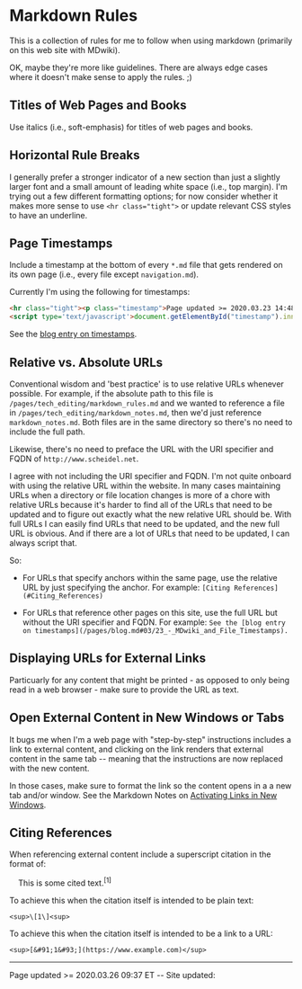 # Markdown Rules

This is a collection of rules for me to follow when using markdown (primarily on this web site with MDwiki).

OK, maybe they're more like guidelines. There are always edge cases where it doesn't make sense to apply the rules. ;)

## Titles of Web Pages and Books

Use italics (i.e., soft-emphasis) for titles of web pages and books.

## Horizontal Rule Breaks

I generally prefer a stronger indicator of a new section than just a slightly larger font and a small amount of leading white space (i.e., top margin).  I'm trying out a few different formatting options; for now consider whether it makes more sense to use `<hr class="tight">` or update relevant CSS styles to have an underline.

## Page Timestamps

Include a timestamp at the bottom of every `*.md` file  that gets rendered on its own page (i.e., every file except `navigation.md`).

Currently I'm using the following for timestamps:

```HTML
<hr class="tight"><p class="timestamp">Page updated >= 2020.03.23 14:48 ET -- Site updated: <span id="timestamp"></span></p>
<script type='text/javascript'>document.getElementById("timestamp").innerHTML = Date(document.lastModified);</script>
```

See the [blog entry on timestamps](/pages/blog.md#03/23_-_MDwiki_and_File_Timestamps).

## Relative vs. Absolute URLs

Conventional wisdom and 'best practice' is to use relative URLs whenever possible. For example, if the absolute path to this file is `/pages/tech_editing/markdown_rules.md` and we wanted to reference a file in `/pages/tech_editing/markdown_notes.md`, then we'd just reference `markdown_notes.md`. Both files are in the same directory so there's no need to include the full path.

Likewise, there's no need to preface the URL with the URI specifier and FQDN of `http://www.scheidel.net`.

I agree with not including the URI specifier and FQDN.  I'm not quite onboard with using the relative URL within the website. In many cases maintaining URLs when a directory or file location changes is more of a chore with relative URLs because it's harder to find all of the URLs that need to be updated and to figure out exactly what the new relative URL should be. With full URLs I can easily find URLs that need to be updated, and the new full URL is obvious. And if there are a lot of URLs that need to be updated, I can always script that.

So:

 - For URLs that specify anchors within the same page, use the relative URL by just specifying the anchor. For example: `[Citing References](#Citing_References)`
 
 - For URLs that reference other pages on this site, use the full URL but without the URI specifier and FQDN. For example: `See the [blog entry on timestamps](/pages/blog.md#03/23_-_MDwiki_and_File_Timestamps).`

## Displaying URLs for External Links

Particuarly for any content that might be printed - as opposed to only being read in a web browser - make sure to provide the URL as text.

## Open External Content in New Windows or Tabs

It bugs me when I'm a web page with "step-by-step" instructions includes a link to external content, and clicking on the link renders that external content in the same tab -- meaning that the instructions are now replaced with the new content.

In those cases, make sure to format the link so the content opens in a a new tab and/or window.  See the Markdown Notes on [Activating Links in New Windows](/pages/tech_editing/markdown_notes.md#Activating_Links_in_New_Windows).

## Citing References

When referencing external content include a superscript citation in the format of:

&nbsp;&nbsp;&nbsp;&nbsp;This is some cited text.<sup>\[1\]</sup>

To achieve this when the citation itself is intended to be plain text:

    <sup>\[1\]<sup>
    
To achieve this when the citation itself is intended to be a link to a URL:

    <sup>[&#91;1&#93;](https://www.example.com)</sup>

<hr class="tight"><p class="timestamp">Page updated >= 2020.03.26 09:37 ET -- Site updated: <span id="timestamp"></span></p>
<script type='text/javascript'>document.getElementById("timestamp").innerHTML = Date(document.lastModified);</script>
